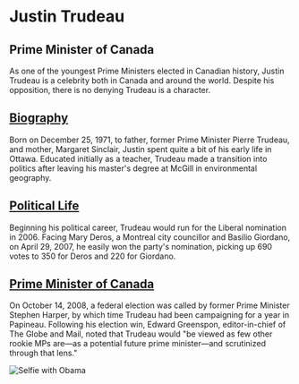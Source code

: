 # Justin Trudeau
## Prime Minister of Canada
As one of the youngest Prime Ministers elected in Canadian history, Justin Trudeau is a celebrity both in Canada and around the world. 
Despite his opposition, there is no denying Trudeau is a character. 

## [Biography](https://en.wikipedia.org/wiki/Justin_Trudeau)

Born on December 25, 1971, to father, former Prime Minister Pierre Trudeau, and mother, Margaret Sinclair, Justin spent quite a bit of his early life in Ottawa. Educated initially as a teacher, Trudeau made a transition into politics after leaving his master's degree at McGill in environmental geography. 

## [Political Life](https://en.wikipedia.org/wiki/Justin_Trudeau#Political_beginnings)
Beginning his political career, Trudeau would run for the Liberal nomination in 2006. Facing Mary Deros, a Montreal city councillor and Basilio Giordano, on April 29, 2007, he easily won the party's nomination, picking up 690 votes to 350 for Deros and 220 for Giordano.

## [Prime Minister of Canada](https://en.wikipedia.org/wiki/Justin_Trudeau#Prime_Minister_of_Canada)
On October 14, 2008, a federal election was called by former Prime Minister Stephen Harper, by which time Trudeau had been campaigning for a year in Papineau. Following his election win, Edward Greenspon, editor-in-chief of The Globe and Mail, noted that Trudeau would "be viewed as few other rookie MPs are—as a potential future prime minister—and scrutinized through that lens."

![Selfie with Obama](http://i.dailymail.co.uk/i/pix/2016/06/30/04/35CDBF3A00000578-0-image-a-64_1467256643442.jpg)
